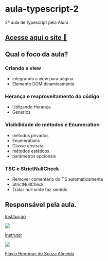 # aula-typescript-2
2ª aula de typescript pela Alura

## [Acesse aqui o site 🔗]()

## Qual o foco da aula?
### Criando a view 
- integrando a view para página
- Elemento DOM dinamicamente

### Herança e reaproveitamento do código
- Utilizando Herança
- Generics

### Visibilidade de métodos e Enumeration
- métodos privados
- Enumerations
- Classe abstrata
- métodos estáticos
- parâmetros opcionais

### TSC e StrictNullCheck
- Remover comentário do TS automaticamente
- StrictNullCheck
- Tratar null onde faz sentido

## Responsável pela aula.
  <a href="https://www.alura.com.br/">
    <p>Instituição</p>
    <img src="https://www.alura.com.br/assets/img/home/alura-logo.1647533643.svg"/>
  </a>
  <a href="https://github.com/flaviohenriquealmeida">
    <p>Instrutor</p>
     <img src="https://avatars.githubusercontent.com/u/1374362?v=4"/>
    <p>Flávio Henrique de Souza Almeida</p> 
  </a>
